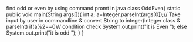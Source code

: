 find odd or even by using command promt in java
class OddEven{
static public void main(String args[]){
int a;
a=Integer.parseInt(args[0]);// Take input by user in commandline & convert String to integer(Integer class & parseInt)
if(a%2==0)// condition check 
System.out.print("it is Even ");
else
System.out.print("it is odd ");
}
}
